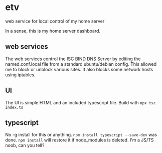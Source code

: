# etv
web service for local control of my home server

In a sense, this is my home server dashboard.

## web services

The web services control the ISC BIND DNS Server by editing the named.conf.local file
from a standard ubuntu/debian config. This allowed me to block or unblock various sites.
It also blocks some network hosts using iptables.

## UI

The UI is simple HTML and an included typescript file. Build with `npx tsc index.ts`

## typescript

No -g install for this or anything. `npm install typescript --save-dev` was done.  `npm install` will restore it if node_modules is deleted. I'm a JS/TS noob, can you tell?
